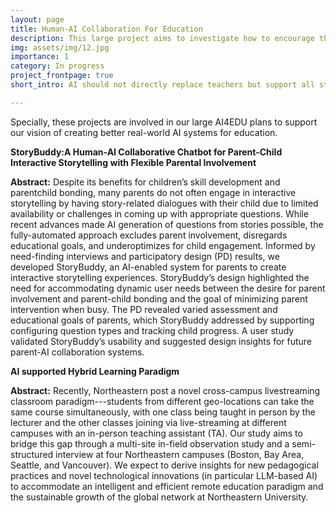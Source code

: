 ```yaml
---
layout: page
title: Human-AI Collaboration For Education
description: This large project aims to investigate how to encourage the teaching/learning process between teachers and students through these real-world AI system.
img: assets/img/12.jpg
importance: 1
category: In progress
project_frontpage: true
short_intro: AI should not directly replace teachers but support all stakeholders to teach/receive education more efficiently, easily and reliably. We design Human-AI centred systems to facilitate their interaction and collaboration.

---
```

 Specially, these projects are involved in our large AI4EDU plans to support our vision of creating better real-world AI systems for education.
 
**StoryBuddy:A Human-AI Collaborative Chatbot for Parent-Child Interactive Storytelling with Flexible Parental Involvement**

 **Abstract:** Despite its benefits for children’s skill development and parentchild bonding, many parents do not often engage in interactive storytelling by having story-related dialogues with their child due
to limited availability or challenges in coming up with appropriate questions. While recent advances made AI generation of questions from stories possible, the fully-automated approach excludes parent
involvement, disregards educational goals, and underoptimizes for child engagement. Informed by need-finding interviews and participatory design (PD) results, we developed StoryBuddy, an AI-enabled
system for parents to create interactive storytelling experiences. StoryBuddy’s design highlighted the need for accommodating dynamic user needs between the desire for parent involvement and
parent-child bonding and the goal of minimizing parent intervention when busy. The PD revealed varied assessment and educational goals of parents, which StoryBuddy addressed by supporting configuring question types and tracking child progress. A user study validated StoryBuddy’s usability and suggested design insights for future parent-AI collaboration systems.

**AI supported Hybrid Learning Paradigm**

  **Abstract:** Recently, Northeastern post a novel cross-campus livestreaming classroom paradigm---students from different geo-locations can take the same course simultaneously, with one class being taught in person by the lecturer and the other classes joining via live-streaming at different campuses with an in-person teaching assistant (TA). Our study aims to bridge this gap through a multi-site in-field observation study and a semi-structured interview at four Northeastern campuses (Boston, Bay Area, Seattle, and Vancouver). We expect to derive insights for new pedagogical practices and novel technological innovations (in particular LLM-based AI) to accommodate an intelligent and efficient remote education paradigm and the sustainable growth of the global network at Northeastern University.



